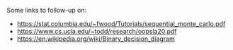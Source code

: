 Some links to follow-up on:
- https://stat.columbia.edu/~fwood/Tutorials/sequential_monte_carlo.pdf
- https://www.cs.ucla.edu/~todd/research/oopsla20.pdf
- https://en.wikipedia.org/wiki/Binary_decision_diagram


